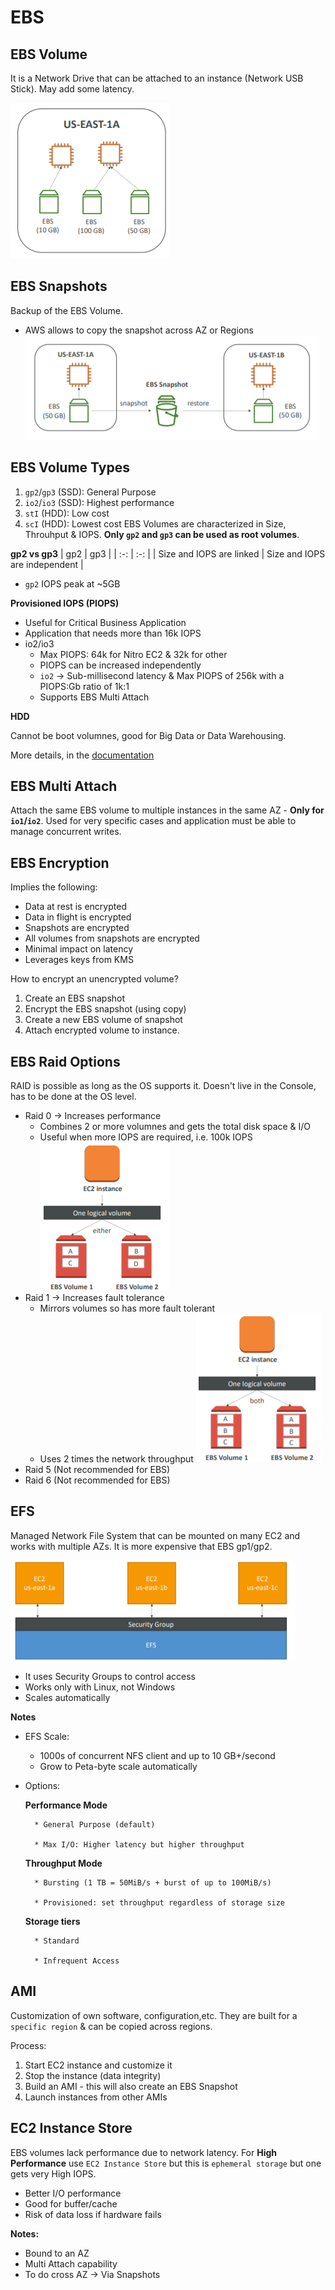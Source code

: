 # EBS

## EBS Volume
It is a Network Drive that can be attached to an instance (Network USB Stick). May add some latency.

![ebs_general](/images/ebs_general.png)

## EBS Snapshots
Backup of the EBS Volume.
* AWS allows to copy the snapshot across AZ or Regions
    ![ebs_snapshots](/images/ebs_snapshots.png)

## EBS Volume Types
1. `gp2`/`gp3` (SSD): General Purpose
2. `io2`/`io3` (SSD): Highest performance
3. `stI` (HDD): Low cost
4. `scI` (HDD): Lowest cost
EBS Volumes are characterized in Size, Throuhput & IOPS. **Only `gp2` and `gp3` can be used as root volumes**.

**gp2 vs gp3**
| gp2 | gp3 |
| :-: | :-: |
| Size and IOPS are linked | Size and IOPS are independent |

* `gp2` IOPS peak at ~5GB

**Provisioned IOPS (PIOPS)**

* Useful for Critical Business Application
* Application that needs more than 16k IOPS
* io2/io3
    * Max PIOPS: 64k for Nitro EC2 & 32k for other
    * PIOPS can be increased independently
    * `io2` -> Sub-millisecond latency & Max PIOPS of 256k with a PIOPS:Gb ratio of 1k:1 
    * Supports EBS Multi Attach

**HDD**

Cannot be boot volumnes, good for Big Data or Data Warehousing. 

More details, in the [documentation](https://docs.aws.amazon.com/AWSEC2/latest/UserGuide/ebs-volume-types.html)

## EBS Multi Attach
Attach the same EBS volume to multiple instances in the same AZ - **Only for `io1`/`io2`**. Used for very specific cases and application must be able to manage concurrent writes.

## EBS Encryption
Implies the following:
* Data at rest is encrypted
* Data in flight is encrypted
* Snapshots are encrypted
* All volumes from snapshots are encrypted
* Minimal impact on latency
* Leverages keys from KMS

How to encrypt an unencrypted volume?
1. Create an EBS snapshot
2. Encrypt the EBS snapshot (using copy)
3. Create a new EBS volume of snapshot 
4. Attach encrypted volume to instance.

## EBS Raid Options
RAID is possible as long as the OS supports it. Doesn't live in the Console, has to be done at the OS level.
* Raid 0 -> Increases performance
    * Combines 2 or more volumnes and gets the total disk space & I/O
    * Useful when more IOPS are required, i.e. 100k IOPS
    ![ebs_raid0](/images/ebs_raid0.png)
* Raid 1 -> Increases fault tolerance
    * Mirrors volumes so has more fault tolerant
    * Uses 2 times the network throughput
    ![ebs_raid1](/images/ebs_raid1.png)
* Raid 5 (Not recommended for EBS)
* Raid 6 (Not recommended for EBS)

## EFS
Managed Network File System that can be mounted on many EC2 and works with multiple AZs. It is more expensive that EBS gp1/gp2.

![ebs_efs](/images/ebs_efs.png)

* It uses Security Groups to control access
* Works only with Linux, not Windows
* Scales automatically

**Notes**
* EFS Scale:
    * 1000s of concurrent NFS client and up to 10 GB+/second
    * Grow to Peta-byte scale automatically
* Options:

    **Performance Mode**

        * General Purpose (default)

        * Max I/O: Higher latency but higher throughput

    **Throughput Mode**

        * Bursting (1 TB = 50MiB/s + burst of up to 100MiB/s)

        * Provisioned: set throughput regardless of storage size

    **Storage tiers**

        * Standard

        * Infrequent Access


## AMI
Customization of own software, configuration,etc. They are built for a `specific region` & can be copied across regions.

Process:
1. Start EC2 instance and customize it
2. Stop the instance (data integrity)
3. Build an AMI - this will also create an EBS Snapshot
4. Launch instances from other AMIs

## EC2 Instance Store
EBS volumes lack performance due to network latency. For **High Performance** use `EC2 Instance Store` but this is `ephemeral storage` but one gets very High IOPS.
* Better I/O performance
* Good for buffer/cache
* Risk of data loss if hardware fails

**Notes:**
* Bound to an AZ
* Multi Attach capability
* To do cross AZ -> Via Snapshots

